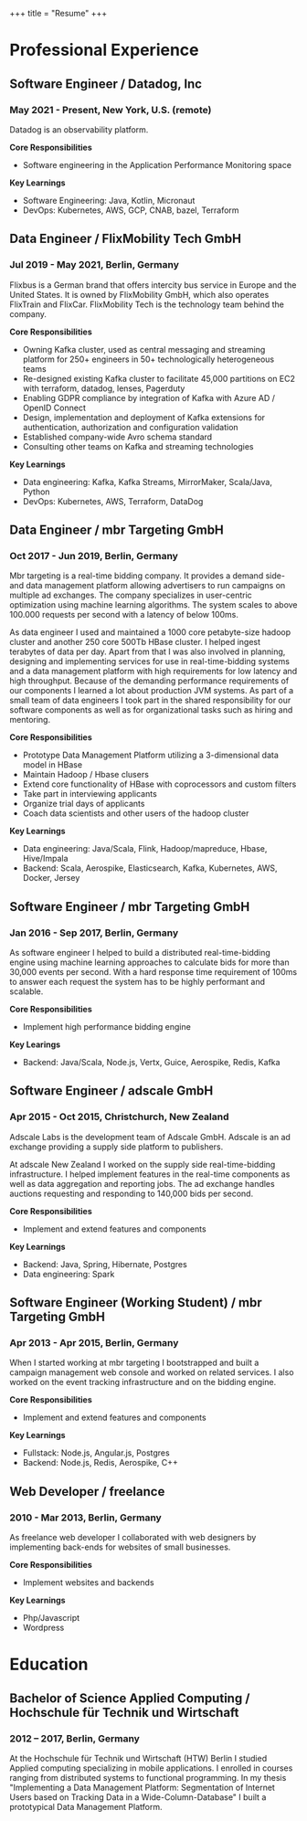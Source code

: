 +++
title = "Resume"
+++

# Professional Experience

## Software Engineer / Datadog, Inc
### May 2021 - Present, New York, U.S. (remote)

Datadog is an observability platform.

**Core Responsibilities**
* Software engineering in the Application Performance Monitoring space

**Key Learnings**
* Software Engineering: Java, Kotlin, Micronaut
* DevOps: Kubernetes, AWS, GCP, CNAB, bazel, Terraform

## Data Engineer / FlixMobility Tech GmbH
### Jul 2019 - May 2021, Berlin, Germany

Flixbus is a German brand that offers intercity bus service in Europe and the
United States. It is owned by FlixMobility GmbH, which also operates FlixTrain
and FlixCar. FlixMobility Tech is the technology team behind the company.

**Core Responsibilities**
* Owning Kafka cluster, used as central messaging and streaming platform for 250+ engineers in 50+ technologically heterogeneous teams
* Re-designed existing Kafka cluster to facilitate 45,000 partitions on EC2 with terraform, datadog, lenses, Pagerduty
* Enabling GDPR compliance by integration of Kafka with Azure AD / OpenID Connect
* Design, implementation and deployment of Kafka extensions for authentication, authorization and configuration validation
* Established company-wide Avro schema standard
* Consulting other teams on Kafka and streaming technologies

**Key Learnings**
* Data engineering: Kafka, Kafka Streams, MirrorMaker, Scala/Java, Python
* DevOps: Kubernetes, AWS, Terraform, DataDog

## Data Engineer / mbr Targeting GmbH
### Oct 2017 - Jun 2019, Berlin, Germany

Mbr targeting is a real-time bidding company. It provides a demand side- and
data management platform allowing advertisers to run campaigns on multiple ad
exchanges.  The company specializes in user-centric optimization using machine
learning algorithms.  The system scales to above 100.000 requests per second
with a latency of below 100ms.

As data engineer I used and maintained a 1000 core petabyte-size hadoop cluster
and another 250 core 500Tb HBase cluster. I helped ingest terabytes of data per
day.  Apart from that I was also involved in planning, designing and
implementing services for use in real-time-bidding systems and a data
management platform with high requirements for low latency and high throughput.
Because of the demanding performance requirements of our components I learned a
lot about production JVM systems. As part of a small team of data engineers I
took part in the shared responsibility for our software components as well as
for organizational tasks such as hiring and mentoring.


**Core Responsibilities**
* Prototype Data Management Platform utilizing a 3-dimensional data model in HBase
* Maintain Hadoop / Hbase clusers
* Extend core functionality of HBase with coprocessors and custom filters
* Take part in interviewing applicants
* Organize trial days of applicants
* Coach data scientists and other users of the hadoop cluster

**Key Learnings**
* Data engineering: Java/Scala, Flink, Hadoop/mapreduce, Hbase, Hive/Impala
* Backend: Scala, Aerospike, Elasticsearch, Kafka, Kubernetes, AWS, Docker, Jersey

## Software Engineer / mbr Targeting GmbH
### Jan 2016 - Sep 2017, Berlin, Germany

As software engineer I helped to build a distributed real-time-bidding engine
using machine learning approaches to calculate bids for more than 30,000 events
per second.  With a hard response time requirement of 100ms to answer each
request the system has to be highly performant and scalable.


**Core Responsibilities**
* Implement high performance bidding engine

**Key Learings**
* Backend: Java/Scala, Node.js, Vertx, Guice, Aerospike, Redis, Kafka

## Software Engineer / adscale GmbH
### Apr 2015 - Oct 2015, Christchurch, New Zealand

Adscale Labs is the development team of Adscale GmbH.  Adscale is an ad
exchange providing a supply side platform to publishers.

At adscale New Zealand I worked on the supply side real-time-bidding
infrastructure. I helped implement features in the real-time components as well
as data aggregation and reporting jobs. The ad exchange handles auctions
requesting and responding to 140,000 bids per second.

**Core Responsibilities**
* Implement and extend features and components

**Key Learnings**
* Backend: Java, Spring, Hibernate, Postgres
* Data engineering: Spark

## Software Engineer (Working Student) / mbr Targeting GmbH
### Apr 2013 - Apr 2015, Berlin, Germany

When I started working at mbr targeting I bootstrapped and built a campaign
management web console and worked on related services.  I also worked on the
event tracking infrastructure and on the bidding engine.

**Core Responsibilities**
* Implement and extend features and components

**Key Learnings**
* Fullstack: Node.js, Angular.js, Postgres
* Backend: Node.js, Redis, Aerospike, C++

## Web Developer / freelance
### 2010 - Mar 2013, Berlin, Germany

As freelance web developer I collaborated with web designers by implementing
back-ends for websites of small businesses.

**Core Responsibilities**
* Implement websites and backends

**Key Learnings**
* Php/Javascript
* Wordpress

# Education

## Bachelor of Science Applied Computing / Hochschule für Technik und Wirtschaft
### 2012 – 2017, Berlin, Germany

At the Hochschule für Technik und Wirtschaft (HTW) Berlin I studied Applied
computing specializing in mobile applications.  I enrolled in courses ranging
from distributed systems to functional programming.  In my thesis "Implementing
a Data Management Platform: Segmentation of Internet Users based on Tracking
Data in a Wide-Column-Database" I built a prototypical Data Management
Platform.
